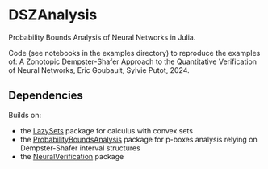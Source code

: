 # DSZAnalysis
Probability Bounds Analysis of Neural Networks in Julia.

Code (see notebooks in the examples directory) to reproduce the examples of:
A Zonotopic Dempster-Shafer Approach to the Quantitative Verification of Neural Networks, Eric Goubault, Sylvie Putot, 2024.


## Dependencies
Builds on:
- the [LazySets](https://juliareach.github.io/LazySets.jl/) package for calculus with convex sets 
- the [ProbabilityBoundsAnalysis](https://github.com/AnderGray/ProbabilityBoundsAnalysis.j) package for p-boxes analysis relying on Dempster-Shafer interval structures  
- the [NeuralVerification](https://sisl.github.io/NeuralVerification.jl/latest/functions/) package 
